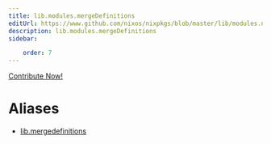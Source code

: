 ```yaml
---
title: lib.modules.mergeDefinitions
editUrl: https://www.github.com/nixos/nixpkgs/blob/master/lib/modules.nix#L822C22
description: lib.modules.mergeDefinitions
sidebar:

    order: 7
---
```


<a href="https://www.github.com/nixos/nixpkgs/blob/master/lib/modules.nix#L822C22">Contribute Now!</a>


# Aliases

- [lib.mergedefinitions](/nix-doc-comments/reference/lib/lib-mergedefinitions)


